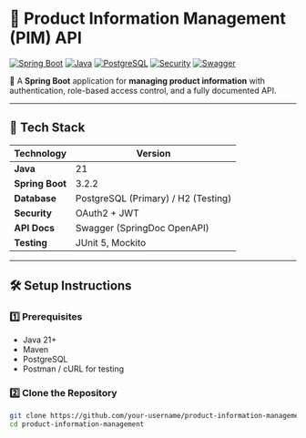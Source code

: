 # 🏬 Product Information Management (PIM) API

[![Spring Boot](https://img.shields.io/badge/Spring%20Boot-3.2.2-green.svg)](https://spring.io/projects/spring-boot)
[![Java](https://img.shields.io/badge/Java-21-blue.svg)](https://www.oracle.com/java/)
[![PostgreSQL](https://img.shields.io/badge/PostgreSQL-✅-blue.svg)](https://www.postgresql.org/)
[![Security](https://img.shields.io/badge/Spring%20Security-🔒-red.svg)](https://spring.io/projects/spring-security)
[![Swagger](https://img.shields.io/badge/API%20Docs-Swagger%20UI-blue.svg)](http://localhost:8080/swagger-ui.html)

🚀 A **Spring Boot** application for **managing product information** with authentication, role-based access control, and a fully documented API.

---

## 🌟 **Tech Stack**
| Technology       | Version |
|-----------------|---------|
| **Java**        | 21      |
| **Spring Boot** | 3.2.2   |
| **Database**    | PostgreSQL (Primary) / H2 (Testing) |
| **Security**    | OAuth2 + JWT |
| **API Docs**    | Swagger (SpringDoc OpenAPI) |
| **Testing**     | JUnit 5, Mockito |

---

## 🛠 **Setup Instructions**
### **1️⃣ Prerequisites**
- Java 21+
- Maven
- PostgreSQL
- Postman / cURL for testing

### **2️⃣ Clone the Repository**
```sh
git clone https://github.com/your-username/product-information-management.git
cd product-information-management



